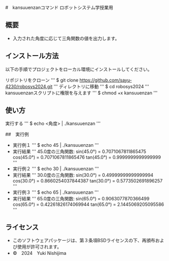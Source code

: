 #　kansuuenzanコマンド
ロボットシステム学授業用

## 概要
- 入力された角度に応じて三角関数の値を出力します。

## インストール方法
以下の手順でプロジェクトをローカル環境にインストールしてください。

リポジトリをクローン
'''
$ git clone https://github.com/sayu-4230/robosys2024.git
'''
ディレクトリに移動
'''
$ cd robosys2024
'''
kansuuenzanスクリプトに権限を与えます
'''
$ chmod +x kansuuenzan
'''
## 使い方

実行する
'''
$ echo <角度> | ./kansuuenzan
'''

##　実行例
- 実行例１
'''
$ echo 45 | ./kansuuenzan
'''
- 実行結果
'''
45.0度の三角関数:
sin(45.0°) = 0.7071067811865475
cos(45.0°) = 0.7071067811865476
tan(45.0°) = 0.9999999999999999
'''
- 実行例２
'''
$ echo 30 | ./kansuuenzan
'''
- 実行結果
'''
30.0度の三角関数:
sin(30.0°) = 0.49999999999999994
cos(30.0°) = 0.8660254037844387
tan(30.0°) = 0.5773502691896257
'''
- 実行例３
'''
$ echo 65 | ./kansuuenzan
'''
- 実行結果
'''
65.0度の三角関数:
sin(65.0°) = 0.9063077870366499
cos(65.0°) = 0.42261826174069944
tan(65.0°) = 2.1445069205095586
'''

## ライセンス
- このソフトウェアパッケージは、第３条項BSDライセンスの下、再頒布および使用が許可されます。
- ©　2024　Yuki Nishijima
